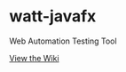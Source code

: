 # watt-javafx
Web Automation Testing Tool

[View the Wiki](https://github.com/kirbycope/watt-javafx/wiki)
